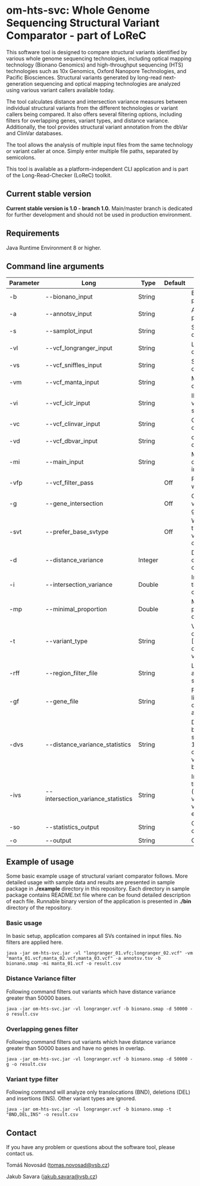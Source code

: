 # om-hts-svc: Whole Genome Sequencing Structural Variant Comparator - part of LoReC

This software tool is designed to compare structural variants identified by various whole genome sequencing technologies, including optical mapping technology (Bionano Genomics) and high-throughput sequencing (HTS) technologies such as 10x Genomics, Oxford Nanopore Technologies, and Pacific Biosciences. Structural variants generated by long-read next-generation sequencing and optical mapping technologies are analyzed using various variant callers available today.

The tool calculates distance and intersection variance measures between individual structural variants from the different technologies or variant callers being compared. It also offers several filtering options, including filters for overlapping genes, variant types, and distance variance. Additionally, the tool provides structural variant annotation from the dbVar and ClinVar databases.

The tool allows the analysis of multiple input files from the same technology or variant caller at once. Simply enter multiple file paths, separated by semicolons.

This tool is available as a platform-independent CLI application and is part of the Long-Read-Checker (LoReC) toolkit.

## Current stable version
<b>Current stable version is 1.0 - branch 1.0.</b> Main/master branch is dedicated for further development and should not be used in production environment.

## Requirements
Java Runtime Environment 8 or higher.

## Command line arguments
| Parameter | Long                    | Type    | Default | Description                                                                                                                                                                | Required |
|-----------|-------------------------|---------|---------|----------------------------------------------------------------------------------------------------------------------------------------------------------------------------| --- |
| -b        | --bionano_input         | String  |         | Bionano Genomics analysis pipeline result SMAP file path.                                                                                                                  ||
| -a        | --annotsv_input         | String  |         | AnnotSV analysis result TSV file paths delimited by semicolon.                                                                                                             ||
| -s        | --samplot_input         | String  |         | Samplot csv variants file paths delimited by semicolon.                                                                                                                    ||
| -vl       | --vcf_longranger_input  | String  |         | Longranger vcf variants file paths delimited by semicolon.                                                                                                                 ||
| -vs       | --vcf_sniffles_input    | String  |         | Sniffles vcf variants file paths delimited by semicolon.                                                                                                                   ||
| -vm       | --vcf_manta_input       | String  |         | Manta vcf variants file paths delimited by semicolon.                                                                                                                      ||
| -vi       | --vcf_iclr_input        | String  |         | Illumina Dragen ICLR wgs vcf variants file paths delimited by semicolon.                                                                                                   ||
| -vc       | --vcf_clinvar_input     | String  |         | Clinvar vcf variants file paths delimited by semicolon.                                                                                                                    ||
| -vd       | --vcf_dbvar_input       | String  |         | dbVar vcf variants file paths delimited by semicolon.                                                                                                                      ||
| -mi       | --main_input            | String  |         | Main variant file path used to determine main technology and input between other inputs.                                                                                   ||
| -vfp      | --vcf_filter_pass       |         | Off     | Process only structural variants with filter value PASS.                                                                                                                   ||
| -g        | --gene_intersection     |         | Off     | Overlapping genes filter (i.e. variants with non-overlapping genes are filtered out).                                                                                      ||
| -svt      | --prefer_base_svtype    |         | Off     | Whether to prefer base variant type (SVTYPE) in case of BND variant and 10x/TELL-Seq (default off i.e. preferring SVTYPE2).                                                ||
| -d        | --distance_variance     | Integer |         | Distance variance filter - number of bases difference between compared variants.                                                                                           ||
| -i        | --intersection_variance | Double  |         | Intersection variance filter - threshold difference between compared variants.                                                                                             ||
| -mp       | --minimal_proportion    | Double  |         | Minimal proportion filter - minimal proportion of target variant within query variant (0.0 - 1.0).                                                                         ||
| -t        | --variant_type          | String || Variant type filter, any combination of [BND,CNV,DEL,INS,DUP,INV,UNK], delimited by semicolon, only variant types listed will processed.                                   ||
| -rff      | --region_filter_file          | String || List of regions to be excluded from analysis (bed format, tab separated).                                                                                                  ||
| -gf       | --gene_file             | String  |         | File containing gene information list (i.e. gene symbol, chromosome, start, end) - gene annotation.                                                                        ||
| -dvs      | --distance_variance_statistics             | String  |         | Distance variance statistics - bases counts delimited by semicolon (e.g. 10000;50000;100000). Number of variants having distance variance at least 1000, 50000 bases, etc. ||
| -ivs      | --intersection_variance_statistics             | String  |         | Intersection variance statistics - thresholds delimited by semicolon (e.g. 0.1;0.3;0.5). Number of variants having intersection variance score at least 0.1, 0.3, etc.     ||
| -so       | --statistics_output             | String  |         | Output structural variants statistics csv file path.                                                                                                                       ||
| -o        | --output                | String || Output result file path.                                                                                                                                                   | \* |


## Example of usage
Some basic example usage of structural variant comparator follows. More detailed usage with sample data and results are presented in sample package in <b>./example</b> directory in this repository. Each directory in sample package contains README.txt file where can be found detailed description of each file. Runnable binary version of the application is presented in <b>./bin</b> directory of the repository.

### Basic usage
In basic setup, application compares all SVs contained in input files. No filters are applied here.

```console
java -jar om-hts-svc.jar -vl "longranger_01.vfc;longranger_02.vcf" -vm "manta_01.vcf;manta_02.vcf;manta_03.vcf" -a annotsv.tsv -b bionano.smap -mi manta_01.vcf -o result.csv
```

### Distance Variance filter
Following command filters out variants which have distance variance greater than 50000 bases.

```consolev
java -jar om-hts-svc.jar -vl longranger.vcf -b bionano.smap -d 50000 -o result.csv 
```

### Overlapping genes filter
Following command filters out variants which have distance variance greater than 50000 bases and have no genes in overlap.

```console
java -jar om-hts-svc.jar -vl longranger.vcf -b bionano.smap -d 50000 -g -o result.csv 
```

### Variant type filter
Following command will analyze only translocations (BND), deletions (DEL) and insertions (INS). Other variant types are ignored.

```console
java -jar om-hts-svc.jar -vl longranger.vcf -b bionano.smap -t "BND,DEL,INS" -o result.csv 
```

## Contact
If you have any problem or questions about the software tool, please contact us.

Tomáš Novosád (tomas.novosad@vsb.cz)

Jakub Savara (jakub.savara@vsb.cz)

